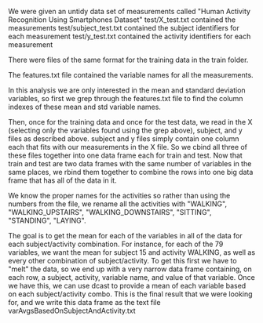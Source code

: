 We were given an untidy data set of measurements called "Human Activity Recognition Using Smartphones Dataset"
test/X_test.txt contained the measurements
test/subject_test.txt contained the subject identifiers for each measurement
test/y_test.txt contained the activity identifiers for each measurement

There were files of the same format for the training data in the train folder.

The features.txt file contained the variable names for all the measurements.

In this analysis we are only interested in the mean and standard deviation variables, so first we grep through the features.txt file to find the column indexes of these mean and std variable names.

Then, once for the training data and once for the test data, we read in the X (selecting only the variables found using the grep above), subject, and y files as described above. subject and y files simply contain one column each that fits with our measurements in the X file. So we cbind all three of these files together into one data frame each for train and test.
Now that train and test are two data frames with the same number of variables in the same places, we rbind them together to combine the rows into one big data frame that has all of the data in it.

We know the proper names for the activities so rather than using the numbers from the file, we rename all the activities with "WALKING", "WALKING_UPSTAIRS", "WALKING_DOWNSTAIRS", "SITTING", "STANDING", "LAYING".

The goal is to get the mean for each of the variables in all of the data for each subject/activity combination. For instance, for each of the 79 variables, we want the mean for subject 15 and activity WALKING, as well as every other combination of subject/activity.
To get this first we have to "melt" the data, so we end up with a very narrow data frame containing, on each row, a subject, activity, variable name, and value of that variable. Once we have this, we can use dcast to provide a mean of each variable based on each subject/activity combo. This is the final result that we were looking for, and we write this data frame as the text file varAvgsBasedOnSubjectAndActivity.txt